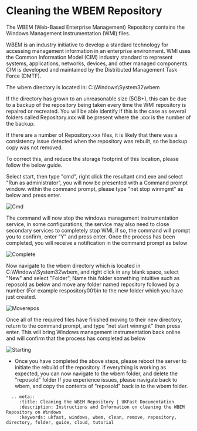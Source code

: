 # Cleaning the WBEM Repository

The WBEM (Web-Based Enterprise Management) Repository contains the Windows Management Instrumentation (WMI) files.

WBEM is an industry initiative to develop a standard technology for accessing management information in an enterprise environment. WMI uses the Common Information Model (CIM) industry standard to represent systems, applications, networks, devices, and other managed components. CIM is developed and maintained by the Distributed Management Task Force (DMTF).

The wbem directory is located in: C:\Windows\System32\wbem


If the directory has grown to an unreasonable size (5GB+), this can be due to a backup of the repository being taken every time the WMI repository is repaired or recreated. You will be able identify if this is the case as several folders called Repository.xxx will be present where the .xxx is the number of the backup.

If there are a number of Repository.xxx files, it is likely that there was a consistency issue detected when the repository was rebuilt, so the backup copy was not removed.

To correct this, and reduce the storage footprint of this location, please follow the below guide.

Select start, then type "cmd", right click the resultant cmd.exe and select "Run as administrator", you will now be presented with a Command prompt window. within the command prompt, please type "net stop winmgmt" as below and press enter.

![Cmd](Files/wbem/stop.PNG)

The command will now stop the windows management instrumentation service, in some configurations, the service may also need to close secondary services to completely stop WMI, if so, the command will prompt you to confirm, enter "Y" and press enter.
Once the process has been completed, you will receive a notification in the command prompt as below

![Complete](Files/wbem/stopped.PNG)

Now navigate to the wbem directory which is located in C:\Windows\System32\wbem, and right click in any blank space, select "New" and select "Folder", 
Name this folder something intuitive such as reposold as below 
and move any folder named repository followed by a number (For example respository001)in to the new folder which you have just created.

![Moverepos](Files/wbem/moverepos.PNG)

Once all of the required files have finished moving to their new directory, return to the command prompt, and type "net start winmgnt" then press enter. This will bring Windows management instrumentation back online and will confirm that the process has completed as below

![Starting](Files/wbem/started.PNG)

* Once you have completed the above steps, please reboot the server to initiate the rebuild of the repository. if everything is working as expected, you can now navigate to the wbem folder, and delete the "reposold" folder
  If you experience issues, please navigate back to wbem, and copy the contents of "reposold" back in to the wbem folder.

```eval_rst
  .. meta::
     :title: Cleaning the WBEM Repository | UKFast Documentation
     :description: Instructions and Information on cleaning the WBEM Repository on Windows
     :keywords: ukfast, windows, wbem, clean, remove, repository, directory, folder, guide, cloud, tutorial
